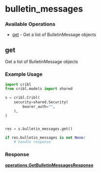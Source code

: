 # bulletin_messages

### Available Operations

* [get](#get) - Get a list of BulletinMessage objects

## get

Get a list of BulletinMessage objects

### Example Usage

```python
import cribl
from cribl.models import shared

s = cribl.Cribl(
    security=shared.Security(
        bearer_auth="",
    ),
)


res = s.bulletin_messages.get()

if res.bulletin_messages is not None:
    # handle response
```


### Response

**[operations.GetBulletinMessagesResponse](../../models/operations/getbulletinmessagesresponse.md)**

